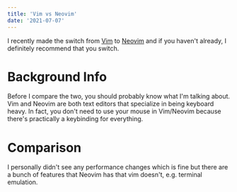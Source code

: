 ```yaml
---
title: 'Vim vs Neovim'
date: '2021-07-07'
---
```


I recently made the switch from [Vim](https://www.vim.org) to
[Neovim](https://neovim.io) and if you haven't already, I definitely recommend
that you switch.

# Background Info
Before I compare the two, you should probably know what I'm talking about. Vim
and Neovim are both text editors that specialize in being keyboard heavy. In
fact, you don't need to use your mouse in Vim/Neovim because there's
practically a keybinding for everything.

# Comparison
I personally didn't see any performance changes which is fine but there are a bunch of features that Neovim has that vim doesn't, e.g. terminal emulation.
